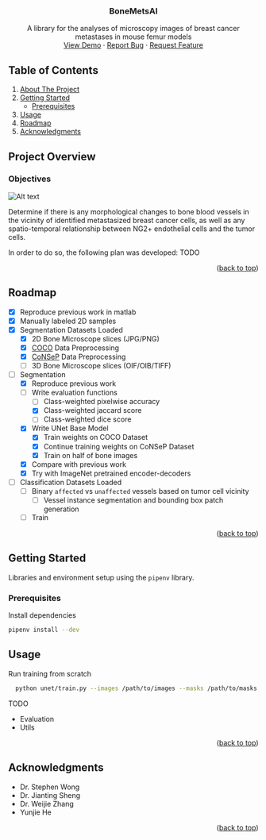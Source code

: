 <!-- ![Alt text](/Bone_Vessel_Segmentation_Diagram.png?raw=true)-->
<div id="top"></div>
<!-- PROJECT SHIELDS -->
<!--
*** I'm using markdown "reference style" links for readability.
*** Reference links are enclosed in brackets [ ] instead of parentheses ( ).
*** See the bottom of this document for the declaration of the reference variables
*** for contributors-url, forks-url, etc. This is an optional, concise syntax you may use.
*** https://www.markdownguide.org/basic-syntax/#reference-style-links
-->
<!-- PROJECT LOGO -->
<div align="center">
<!--   <a href="https://github.com/othneildrew/Best-README-Template">
    <img src="images/logo.png" alt="Logo" width="80" height="80">
  </a> -->

  <h3 align="center">BoneMetsAI</h3>

  <p align="center">
    A library for the analyses of microscopy images of breast cancer metastases in mouse femur models  
    <br />
    <a href="#">View Demo</a>
    ·
    <a href="https://github.com/dkermany/BoneMetsAI/issues">Report Bug</a>
    ·
    <a href="https://github.com/dkermany/BoneMetsAI/issues">Request Feature</a>
  </p>
</div>

<!-- TABLE OF CONTENTS -->
## Table of Contents
<ol>
  <li>
    <a href="#project-overview">About The Project</a>
  </li>
  <li>
    <a href="#getting-started">Getting Started</a>
    <ul>
      <li><a href="#prerequisites">Prerequisites</a></li>
    </ul>
  </li>
  <li><a href="#usage">Usage</a></li>
  <li><a href="#roadmap">Roadmap</a></li>
  <li><a href="#acknowledgments">Acknowledgments</a></li>
</ol>

<!-- ABOUT THE PROJECT -->
## Project Overview

### Objectives

![Alt text](/cover_image.png?raw=true)

Determine if there is any morphological changes to bone blood vessels in the vicinity of identified metastasized breast cancer cells, as well as any spatio-temporal relationship between NG2+ endothelial cells and the tumor cells.

In order to do so, the following plan was developed:
TODO
<p align="right">(<a href="#top">back to top</a>)</p>

<!-- ROADMAP -->
## Roadmap
- [x] Reproduce previous work in matlab
- [x] Manually labeled 2D samples
- [x] Segmentation Datasets Loaded
  - [x] 2D Bone Microscope slices (JPG/PNG)
  - [x] [COCO](https://cocodataset.org/) Data Preprocessing
  - [x] [CoNSeP](https://warwick.ac.uk/fac/cross_fac/tia/data/hovernet/) Data Preprocessing
  - [ ] 3D Bone Microscope slices (OIF/OIB/TIFF)
- [ ] Segmentation
  - [x] Reproduce previous work
  - [ ] Write evaluation functions
    - [ ] Class-weighted pixelwise accuracy
    - [x] Class-weighted jaccard score
    - [ ] Class-weighted dice score
  - [x] Write UNet Base Model
    - [x] Train weights on COCO Dataset
    - [x] Continue training weights on CoNSeP Dataset
    - [x] Train on half of bone images
  - [x] Compare with previous work
  - [x] Try with ImageNet pretrained encoder-decoders
- [ ] Classification Datasets Loaded
  - [ ] Binary `affected` vs `unaffected` vessels based on tumor cell vicinity
    - [ ] Vessel instance segmentation and bounding box patch generation
  - [ ] Train

<p align="right">(<a href="#top">back to top</a>)</p>

<!-- GETTING STARTED -->
## Getting Started

Libraries and environment setup using the `pipenv` library.

### Prerequisites

Install dependencies
  ```sh
  pipenv install --dev
  ```

<!-- USAGE EXAMPLES -->
## Usage
Run training from scratch
```sh
  python unet/train.py --images /path/to/images --masks /path/to/masks
  ```

TODO
- Evaluation
- Utils
<p align="right">(<a href="#top">back to top</a>)</p>


<!-- CONTRIBUTING -->
<!-- ## Contributing

Contributions are what make the open source community such an amazing place to learn, inspire, and create. Any contributions you make are **greatly appreciated**.

If you have a suggestion that would make this better, please fork the repo and create a pull request. You can also simply open an issue with the tag "enhancement".
Don't forget to give the project a star! Thanks again!

1. Fork the Project
2. Create your Feature Branch (`git checkout -b feature/AmazingFeature`)
3. Commit your Changes (`git commit -m 'Add some AmazingFeature'`)
4. Push to the Branch (`git push origin feature/AmazingFeature`)
5. Open a Pull Request
<p align="right">(<a href="#top">back to top</a>)</p> -->



<!-- LICENSE -->
<!-- ## License

Distributed under the MIT License. See `LICENSE.txt` for more information.
<p align="right">(<a href="#top">back to top</a>)</p> -->


<!-- ACKNOWLEDGMENTS -->
## Acknowledgments
* Dr. Stephen Wong
* Dr. Jianting Sheng
* Dr. Weijie Zhang
* Yunjie He
<p align="right">(<a href="#top">back to top</a>)</p>



<!-- MARKDOWN LINKS & IMAGES -->
<!-- https://www.markdownguide.org/basic-syntax/#reference-style-links -->
[contributors-shield]: https://img.shields.io/github/contributors/othneildrew/Best-README-Template.svg?style=for-the-badge
[contributors-url]: https://github.com/othneildrew/Best-README-Template/graphs/contributors
[forks-shield]: https://img.shields.io/github/forks/othneildrew/Best-README-Template.svg?style=for-the-badge
[forks-url]: https://github.com/othneildrew/Best-README-Template/network/members
[stars-shield]: https://img.shields.io/github/stars/othneildrew/Best-README-Template.svg?style=for-the-badge
[stars-url]: https://github.com/othneildrew/Best-README-Template/stargazers
[issues-shield]: https://img.shields.io/github/issues/othneildrew/Best-README-Template.svg?style=for-the-badge
[issues-url]: https://github.com/othneildrew/Best-README-Template/issues
[license-shield]: https://img.shields.io/github/license/othneildrew/Best-README-Template.svg?style=for-the-badge
[license-url]: https://github.com/othneildrew/Best-README-Template/blob/master/LICENSE.txt
[linkedin-shield]: https://img.shields.io/badge/-LinkedIn-black.svg?style=for-the-badge&logo=linkedin&colorB=555
[linkedin-url]: https://linkedin.com/in/othneildrew
[product-screenshot]: images/screenshot.png
